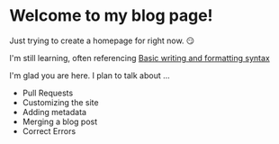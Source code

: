 # Welcome to my blog page!

Just trying to create a homepage for right now. :smirk:


I'm still learning, often referencing [Basic writing and formatting syntax](https://docs.github.com/en/github/writing-on-github/basic-writing-and-formatting-syntax#headings)

I'm glad you are here. I plan to talk about ...
- Pull Requests
- Customizing the site
- Adding metadata
- Merging a blog post
- Correct Errors
